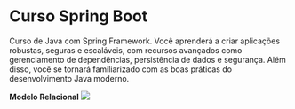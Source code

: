 <h1>Curso Spring Boot</h1>

<p align="length">Curso de Java com Spring Framework. 
Você aprenderá a criar aplicações robustas,
seguras e escaláveis, com recursos avançados
como gerenciamento de dependências, persistência
de dados e segurança. Além disso, você se tornará
familiarizado com as boas práticas do desenvolvimento
Java moderno. </p>

<strong>Modelo Relacional</strong>
<img src="https://i.stack.imgur.com/k4pia.png">


